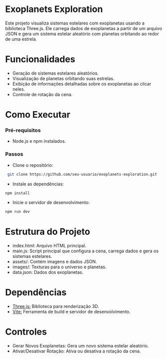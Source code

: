 # Exoplanets Exploration

Este projeto visualiza sistemas estelares com exoplanetas usando a biblioteca Three.js. Ele carrega dados de exoplanetas a partir de um arquivo JSON e gera um sistema estelar aleatório com planetas orbitando ao redor de uma estrela.

# Funcionalidades

- Geração de sistemas estelares aleatórios.
- Visualização de planetas orbitando suas estrelas.
- Exibição de informações detalhadas sobre os exoplanetas ao clicar neles.
- Controle de rotação da cena.

# Como Executar
### Pré-requisitos
- Node.js e npm instalados.

### Passos

- Clone o repositório:

```sh
 git clone https://github.com/seu-usuario/exoplanets-exploration.git
```
- Instale as dependências:
```sh
npm install
```
- Inicie o servidor de desenvolvimento:
```sh
npm run dev
```

# Estrutura do Projeto

- index.html: Arquivo HTML principal.
- main.js: Script principal que configura a cena, carrega dados e gera os sistemas estelares.
- assets/: Contém imagens e dados JSON.
- images/: Texturas para o universo e planetas.
- data.json: Dados dos exoplanetas.

# Dependências
- [Three.js:](https://threejs.org/) Biblioteca para renderização 3D.
- [Vite:](https://vitejs.dev/) Ferramenta de build e servidor de desenvolvimento.

# Controles
- Gerar Novos Exoplanetas: Gera um novo sistema estelar aleatório.
- Ativar/Desativar Rotação: Ativa ou desativa a rotação da cena.
